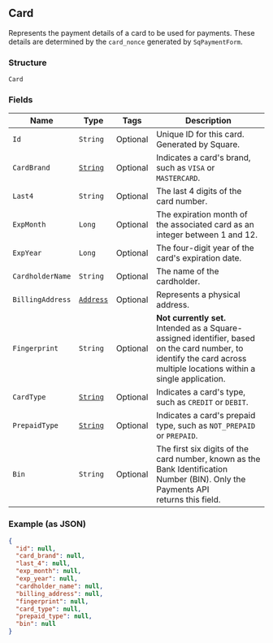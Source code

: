 ## Card

Represents the payment details of a card to be used for payments. These
details are determined by the `card_nonce` generated by `SqPaymentForm`.

### Structure

`Card`

### Fields

| Name | Type | Tags | Description |
|  --- | --- | --- | --- |
| `Id` | `String` | Optional | Unique ID for this card. Generated by Square. |
| `CardBrand` | [`String`](/doc/models/card-brand.md) | Optional | Indicates a card's brand, such as `VISA` or `MASTERCARD`. |
| `Last4` | `String` | Optional | The last 4 digits of the card number. |
| `ExpMonth` | `Long` | Optional | The expiration month of the associated card as an integer between 1 and 12. |
| `ExpYear` | `Long` | Optional | The four-digit year of the card's expiration date. |
| `CardholderName` | `String` | Optional | The name of the cardholder. |
| `BillingAddress` | [`Address`](/doc/models/address.md) | Optional | Represents a physical address. |
| `Fingerprint` | `String` | Optional | __Not currently set.__ Intended as a Square-assigned identifier, based <br>on the card number, to identify the card across multiple locations within a<br>single application. |
| `CardType` | [`String`](/doc/models/card-type.md) | Optional | Indicates a card's type, such as `CREDIT` or `DEBIT`. |
| `PrepaidType` | [`String`](/doc/models/card-prepaid-type.md) | Optional | Indicates a card's prepaid type, such as `NOT_PREPAID` or `PREPAID`. |
| `Bin` | `String` | Optional | The first six digits of the card number, known as the Bank Identification Number (BIN). Only the Payments API<br>returns this field. |

### Example (as JSON)

```json
{
  "id": null,
  "card_brand": null,
  "last_4": null,
  "exp_month": null,
  "exp_year": null,
  "cardholder_name": null,
  "billing_address": null,
  "fingerprint": null,
  "card_type": null,
  "prepaid_type": null,
  "bin": null
}
```

